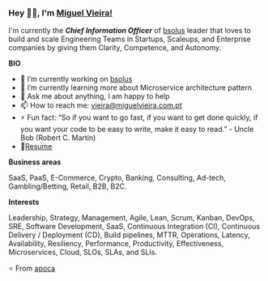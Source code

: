 ### Hey 👋🏽, I'm [Miguel Vieira!](https://www.miguelvieira.com.pt) 

I'm currently the ***Chief Information Officer*** of [bsolus](https://www.bsolus.pt/pt/en/) leader that loves to build and scale Engineering Teams in Startups, Scaleups, and Enterprise companies by giving them Clarity, Competence, and Autonomy.

**BIO**

- 🔭 I’m currently working on [bsolus](https://www.bsolus.pt/pt/en/)
- 🌱 I’m currently learning more about Microservice architecture pattern
- 💬 Ask me about anything, I am happy to help
- 📫 How to reach me: vieira@miguelvieira.com.pt
- ⚡ Fun fact: “So if you want to go fast, if you want to get done quickly, if you want your code to be easy to write, make it easy to read.” - Uncle Bob (Robert C. Martin)
- 📝[Resume](https://www.linkedin.com/in/miguel-vieira/)

**Business areas**

SaaS, PaaS, E-Commerce, Crypto, Banking, Consulting, Ad-tech, Gambling/Betting, Retail, B2B, B2C.

**Interests**

Leadership, Strategy, Management, Agile, Lean, Scrum, Kanban, DevOps, SRE, Software Development, SaaS, Continuous Integration (CI), Continuous Delivery / Deployment (CD), Build pipelines, MTTR, Operations, Latency, Availability, Resiliency, Performance, Productivity, Effectiveness, Microservices, Cloud, SLOs, SLAs, and SLIs.

⭐️ From [apoca](https://github.com/apoca)
